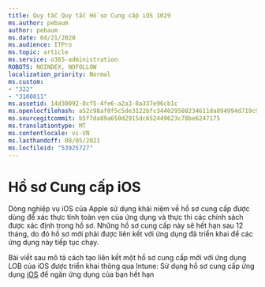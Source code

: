 ```yaml
---
title: Quy tắc Quy tắc Hồ sơ Cung cấp iOS 1029
ms.author: pebaum
author: pebaum
ms.date: 04/21/2020
ms.audience: ITPro
ms.topic: article
ms.service: o365-administration
ROBOTS: NOINDEX, NOFOLLOW
localization_priority: Normal
ms.custom:
- "322"
- "3100011"
ms.assetid: 14d30092-8cf5-4fe6-a2a3-8a337e96cb1c
ms.openlocfilehash: a52c98af0f5c5de3122bfc344029588234611da894994d719c95f6af78944405
ms.sourcegitcommit: b5f7da89a650d2915dc652449623c78be6247175
ms.translationtype: MT
ms.contentlocale: vi-VN
ms.lasthandoff: 08/05/2021
ms.locfileid: "53925727"
---
```

# <a name="ios-provisioning-profiles"></a>Hồ sơ Cung cấp iOS

Dòng nghiệp vụ iOS của Apple sử dụng khái niệm về hồ sơ cung cấp được dùng để xác thực tính toàn vẹn của ứng dụng và thực thi các chính sách được xác định trong hồ sơ. Những hồ sơ cung cấp này sẽ hết hạn sau 12 tháng, do đó hồ sơ mới phải được liên kết với ứng dụng đã triển khai để các ứng dụng này tiếp tục chạy.
  
Bài viết sau mô tả cách tạo liên kết một hồ sơ cung cấp mới với ứng dụng LOB của iOS được triển khai thông qua Intune: Sử dụng hồ sơ cung cấp ứng dụng [iOS](https://docs.microsoft.com/intune/app-provisioning-profile-ios) để ngăn ứng dụng của bạn hết hạn
  